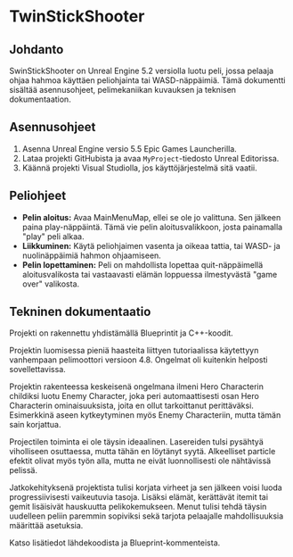 # TwinStickShooter

## Johdanto
SwinStickShooter on Unreal Engine 5.2 versiolla luotu peli, jossa pelaaja ohjaa hahmoa käyttäen peliohjainta tai WASD-näppäimiä. Tämä dokumentti sisältää asennusohjeet, pelimekaniikan kuvauksen ja teknisen dokumentaation.

## Asennusohjeet
1. Asenna Unreal Engine versio 5.5 Epic Games Launcherilla.
2. Lataa projekti GitHubista ja avaa `MyProject`-tiedosto Unreal Editorissa.
3. Käännä projekti Visual Studiolla, jos käyttöjärjestelmä sitä vaatii.

## Peliohjeet
- **Pelin aloitus:** Avaa MainMenuMap, ellei se ole jo valittuna. Sen jälkeen paina play-näppäintä. Tämä vie pelin aloitusvalikkoon, josta painamalla "play" peli alkaa.
- **Liikkuminen:** Käytä peliohjaimen vasenta ja oikeaa tattia, tai WASD- ja nuolinäppäimiä hahmon ohjaamiseen.
- **Pelin lopettaminen:** Peli on mahdollista lopettaa quit-näppäimellä aloitusvalikosta tai vastaavasti elämän loppuessa ilmestyvästä "game over" valikosta. 

## Tekninen dokumentaatio
Projekti on rakennettu yhdistämällä Blueprintit ja C++-koodit.

Projektin luomisessa pieniä haasteita liittyen tutoriaalissa käytettyyn vanhempaan pelimoottori versioon 4.8. Ongelmat oli kuitenkin helposti sovellettavissa. 

Projektin rakenteessa keskeisenä ongelmana ilmeni Hero Characterin childiksi luotu Enemy Character, joka peri automaattisesti osan Hero Characterin ominaisuuksista, joita en ollut tarkoittanut perittäväksi. Esimerkkinä aseen kytkeytyminen myös Enemy Characteriin, mutta tämän sain korjattua. 

Projectilen toiminta ei ole täysin ideaalinen. Lasereiden tulsi pysähtyä viholliseen osuttaessa, mutta tähän en löytänyt syytä. Alkeelliset particle efektit olivat myös työn alla, mutta ne eivät luonnollisesti ole nähtävissä pelissä. 

Jatkokehityksenä projektista tulisi korjata virheet ja sen jälkeen voisi luoda progressiivisesti vaikeutuvia tasoja. Lisäksi elämät, kerättävät itemit tai gemit lisäisivät hauskuutta pelikokemukseen. Menut tulisi tehdä täysin uudelleen peliin paremmin sopiviksi sekä tarjota pelaajalle mahdollisuuksia määrittää asetuksia.

Katso lisätiedot lähdekoodista ja Blueprint-kommenteista.
